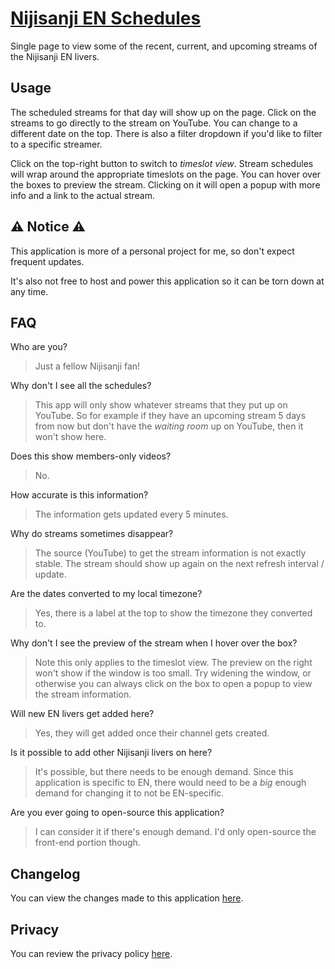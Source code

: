 # [Nijisanji EN Schedules](https://nijisanji-en-schedules.com/)

Single page to view some of the recent, current, and upcoming streams of the Nijisanji EN livers.

## Usage

The scheduled streams for that day will show up on the page.
Click on the streams to go directly to the stream on YouTube.
You can change to a different date on the top.
There is also a filter dropdown if you'd like to filter to a specific streamer.

Click on the top-right button to switch to *timeslot view*. 
Stream schedules will wrap around the appropriate timeslots on the page.
You can hover over the boxes to preview the stream. Clicking on it will open a popup with more info and a link to the actual stream.

## ⚠️ Notice ⚠️

This application is more of a personal project for me, so don't expect frequent updates.

It's also not free to host and power this application so it can be torn down at any time.

## FAQ

Who are you?
> Just a fellow Nijisanji fan!

Why don't I see all the schedules?
> This app will only show whatever streams that they put up on YouTube. So for example if they have an upcoming stream 5 days from now but don't have the *waiting room* up on YouTube, then it won't show here.

Does this show members-only videos?
> No.

How accurate is this information?
> The information gets updated every 5 minutes.

Why do streams sometimes disappear?
> The source (YouTube) to get the stream information is not exactly stable. The stream should show up again on the next refresh interval / update.

Are the dates converted to my local timezone?
> Yes, there is a label at the top to show the timezone they converted to.

Why don't I see the preview of the stream when I hover over the box?
> Note this only applies to the timeslot view. The preview on the right won't show if the window is too small. Try widening the window, or otherwise you can always click on the box to open a popup to view the stream information.

Will new EN livers get added here?
> Yes, they will get added once their channel gets created.

Is it possible to add other Nijisanji livers on here?
> It's possible, but there needs to be enough demand. Since this application is specific to EN, there would need to be a *big* enough demand for changing it to not be EN-specific.

Are you ever going to open-source this application?
> I can consider it if there's enough demand. I'd only open-source the front-end portion though.

## Changelog

You can view the changes made to this application [here](https://github.com/clovenski/nijisanji-en-schedules/blob/main/assets/CHANGELOG.md).

## Privacy

You can review the privacy policy [here](https://github.com/clovenski/nijisanji-en-schedules/blob/main/assets/PrivacyPolicy.md).
